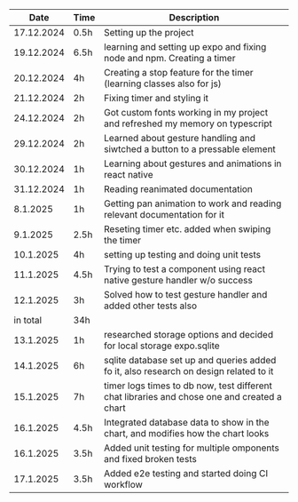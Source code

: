 | Date       | Time  | Description                                                                                 |
| ---------- | ----- | ------------------------------------------------------------------------------------------- |
| 17.12.2024 | 0.5h  | Setting up the project                                                                      |
| 19.12.2024 | 6.5h  | learning and setting up expo and fixing node and npm. Creating a timer                      |
| 20.12.2024 | 4h    | Creating a stop feature for the timer (learning classes also for js)                        |
| 21.12.2024 | 2h    | Fixing timer and styling it                                                                 |
| 24.12.2024 | 2h    | Got custom fonts working in my project and refreshed my memory on typescript                |
| 29.12.2024 | 2h    | Learned about gesture handling and siwtched a button to a pressable element                 |
| 30.12.2024 | 1h    | Learning about gestures and animations in react native                                      |
| 31.12.2024 | 1h    | Reading reanimated documentation                                                            |
| 8.1.2025   | 1h    | Getting pan animation to work and reading relevant documentation for it                     |
| 9.1.2025   | 2.5h  | Reseting timer etc. added when swiping the timer                                            |
| 10.1.2025  | 4h    | setting up testing and doing unit tests                                                     |
| 11.1.2025  | 4.5h  | Trying to test a component using react native gesture handler w/o success                   |
| 12.1.2025  | 3h    | Solved how to test gesture handler and added other tests also                               |
| in total   | 34h  |                                                                                             |
| 13.1.2025  | 1h    | researched storage options and decided for local storage expo.sqlite                        |
| 14.1.2025  | 6h    | sqlite database set up and queries added fo it, also research on design related to it       |
| 15.1.2025  | 7h    | timer logs times to db now, test different chat libraries and chose one and created a chart |
| 16.1.2025  | 4.5h  | Integrated database data to show in the chart, and modifies how the chart looks             |
| 16.1.2025  | 3.5h | Added unit testing for multiple omponents and fixed broken tests                            |
| 17.1.2025 | 3.5h  | Added e2e testing and started doing CI workflow                                         |
